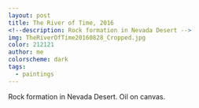 ```yaml
---
layout: post
title: The River of Time, 2016
<!--description: Rock formation in Nevada Desert -->
img: TheRiverOfTime20160828_Cropped.jpg
color: 212121
author: me
colorscheme: dark
tags:
  - paintings
---
```


Rock formation in Nevada Desert. Oil on canvas.    

